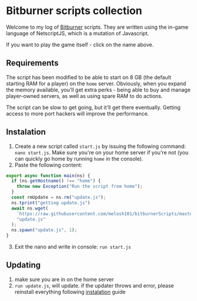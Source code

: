 # Bitburner scripts collection

Welcome to my log of [Bitburner](https://danielyxie.github.io/bitburner/) scripts. They are written using the in-game language of NetscriptJS, which is a mutation of Javascript.

If you want to play the game itself - click on the name above.

## Requirements

The script has been modified to be able to start on 8 GB (the default starting RAM for a player) on the `home` server. Obviously, when you expand the memory available, you'll get extra perks - being able to buy and manage player-owned servers, as well as using spare RAM to do actions.

The script can be slow to get going, but it'll get there eventually. Getting access to more port hackers will improve the performance.

## Instalation

1. Create a new script called `start.js` by issuing the following command: `nano start.js`. Make sure you're on your home server if you're not (you can quickly go home by running `home` in the console).
2. Paste the following content:

```javascript
export async function main(ns) {
  if (ns.getHostname() !== "home") {
    throw new Exception("Run the script from home");
  }
  const rmUpdate = ns.rm("update.js");
  ns.tprint("getting update.js")
  await ns.wget(
    `https://raw.githubusercontent.com/melosh101/bitburnerScripts/master/src/update.js?ts=${new Date().getTime()}`,
    "update.js"
  );
  ns.spawn("update.js", 1);
}
```

3. Exit the nano and write in console: `run start.js`

## Updating
1. make sure you are in on the home server
2. `run update.js`, will update. if the updater throws and error, please reinstall everything following [instalation](#instalation) guide
